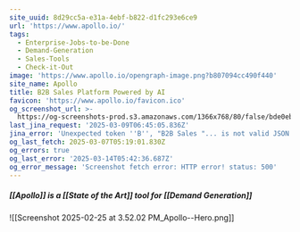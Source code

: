 ```yaml
---
site_uuid: 8d29cc5a-e31a-4ebf-b822-d1fc293e6ce9
url: 'https://www.apollo.io/'
tags:
  - Enterprise-Jobs-to-be-Done
  - Demand-Generation
  - Sales-Tools
  - Check-it-Out
image: 'https://www.apollo.io/opengraph-image.png?b807094cc490f440'
site_name: Apollo
title: B2B Sales Platform Powered by AI
favicon: 'https://www.apollo.io/favicon.ico'
og_screenshot_url: >-
  https://og-screenshots-prod.s3.amazonaws.com/1366x768/80/false/bde0eb873668124727181f252efb9381732e8c5c61572d76a7742b46ad0cf1bf.jpeg
last_jina_request: '2025-03-09T06:45:05.836Z'
jina_error: 'Unexpected token ''B'', "B2B Sales "... is not valid JSON'
og_last_fetch: 2025-03-07T05:19:01.830Z
og_errors: true
og_last_error: '2025-03-14T05:42:36.687Z'
og_error_message: 'Screenshot fetch error: HTTP error! status: 500'
---
```

##### [[Apollo]] is a [[State of the Art]] tool for [[Demand Generation]]
![[Screenshot 2025-02-25 at 3.52.02 PM_Apollo--Hero.png]]
